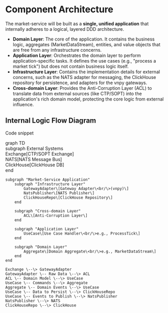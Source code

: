 # **Component Architecture**

The market-service will be built as a **single, unified application** that internally adheres to a logical, layered DDD architecture.

* **Domain Layer**: The core of the application. It contains the business logic, aggregates (MarketDataStream), entities, and value objects that are free from any infrastructure concerns.  
* **Application Layer**: Orchestrates the domain layer to perform application-specific tasks. It defines the use cases (e.g., "process a market tick") but does not contain business logic itself.  
* **Infrastructure Layer**: Contains the implementation details for external concerns, such as the NATS adapter for messaging, the ClickHouse repository for persistence, and adapters for the vnpy gateways.  
* **Cross-domain Layer**: Provides the Anti-Corruption Layer (ACL) to translate data from external sources (like CTP/SOPT) into the application's rich domain model, protecting the core logic from external influence.

## **Internal Logic Flow Diagram**

Code snippet

graph TD  
    subgraph External Systems  
        Exchange\[CTP/SOPT Exchange\]  
        NATS\[NATS Message Bus\]  
        ClickHouse\[ClickHouse DB\]  
    end

    subgraph "Market-Service Application"  
        subgraph "Infrastructure Layer"  
            GatewayAdapter\[Gateway Adapter\<br/\>(vnpy)\]  
            NatsPublisher\[NATS Publisher\]  
            ClickHouseRepo\[ClickHouse Repository\]  
        end

        subgraph "Cross-domain Layer"  
            ACL\[Anti-Corruption Layer\]  
        end

        subgraph "Application Layer"  
            UseCase\[Use Case Handler\<br/\>e.g., ProcessTick\]  
        end

        subgraph "Domain Layer"  
            Aggregate\[Domain Aggregate\<br/\>e.g., MarketDataStream\]  
        end  
    end

    Exchange \--\> GatewayAdapter  
    GatewayAdapter \-- Raw Data \--\> ACL  
    ACL \-- Domain Model \--\> UseCase  
    UseCase \-- Commands \--\> Aggregate  
    Aggregate \-- Domain Events \--\> UseCase  
    UseCase \-- Data to Persist \--\> ClickHouseRepo  
    UseCase \-- Events to Publish \--\> NatsPublisher  
    NatsPublisher \--\> NATS  
    ClickHouseRepo \--\> ClickHouse
